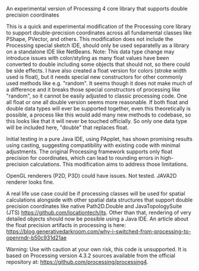 An experimental version of Processing 4 core library that supports double precision coordinates

This is a quick and experimental modification of the Processing core library to support double-precision coordinates across all fundamental classes like PShape, PVector, and others.
This modification does not include the Processing special sketch IDE, should only be used separatelly as a library on a standalone IDE like NetBeans.
Note: This data type change may introduce issues with color/styling as many float values have been converted to double including some objects that should not, so there could be side effects. I have also created a float version for colors (stroke width used is float), but it needs special new constructors for other commonly used methods like e.g. "random". It seems though it does not make much of a difference and it breaks those special constructors of processing like "random", so it cannot be easily adjusted to classic processing code. One all float or one all double version seems more reasonable.
If both float and double data types will ever be supported together, even this theoretically is possible, a process like this would add many new methods to codebase, so this looks like that it will never be touched officially.
So only one data type will be included here, "double" that replaces float.

Initial testing in a pure Java IDE, using PApplet, has shown promising results using casting, suggesting compatibility with existing code with minimal adjustments.
The original Processing framework supports only float precision for coordinates, which can lead to rounding errors in high-precision calculations. This modification aims to address those limitations.

OpenGL renderers (P2D, P3D) could have issues. Not tested. JAVA2D renderer looks fine.

A real life use case could be if processing classes will be used for spatial calculations alongside with other spatial data structures that support double precision coordinates like native Path2D.Double and JavaTopologySuite (JTS) https://github.com/locationtech/jts.
Other than that, rendering of very detailed objects should now be possible using a Java IDE.
An article about the float precision artifacts in processing is here: https://blog.generativedarkroom.com/why-i-switched-from-processing-to-openrndr-b50c931d21ae

Warning: Use with caution at your own risk, this code is unsupported. It is based on Processing version 4.3.2 sources available from the official repository at: https://github.com/processing/processing4.

